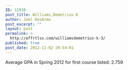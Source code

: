 ```yaml
---
ID: 12939
post_title: Williams,Demetrius K
author: Joel DesArmo
post_excerpt: ""
layout: post
permalink: >
  http://effrtlss.com/williamsdemetrius-k-3/
published: true
post_date: 2012-11-02 20:54:01
---
```

<p>Average GPA in Spring 2012 for first course listed: 2.759</p>